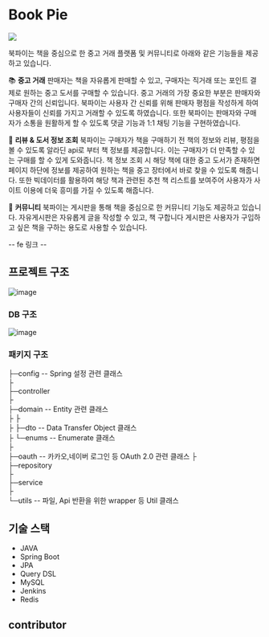 # Book Pie
<img src="154053869-4766368b-5895-450f-9247-cded5d5e7e35](https://user-images.githubusercontent.com/81568304/154110748-4e849c5d-d5c3-4464-b51c-844a969bc310.png">

북파이는 책을 중심으로 한 중고 거래 플랫폼 및 커뮤니티로
아래와 같은 기능들을 제공하고 있습니다.

:books: **중고 거래**
판매자는 책을 자유롭게 판매할 수 있고, 구매자는 직거래 또는 포인트 결제로 원하는 중고 도서를 구매할 수 있습니다.
중고 거래의 가장 중요한 부분은 판매자와 구매자 간의 신뢰입니다. 북파이는 사용자 간 신뢰를 위해 판매자 평점을 작성하게 하여 사용자들이 신뢰를 가지고 거래할 수 있도록 하였습니다.
또한 북파이는 판매자와 구매자가 소통을 원활하게 할 수 있도록 댓글 기능과 1:1 채팅 기능을 구현하였습니다.

:mag_right: **리뷰 & 도서 정보 조회**
북파이는 구매자가 책을 구매하기 전 책의 정보와 리뷰, 평점을 볼 수 있도록 알라딘 api로 부터 책 정보를 제공합니다. 이는 구매자가 더 만족할 수 있는 구매를 할 수 있게 도와줍니다.
책 정보 조회 시 해당 책에 대한 중고 도서가 존재하면 페이지 하단에 정보를 제공하여 원하는 책을 중고 장터에서 바로 찾을 수 있도록 해줍니다.
또한 빅데이터를 활용하여 해당 책과 관련된 추천 책 리스트를 보여주어 사용자가 사이트 이용에 더욱 흥미를 가질 수 있도록 해줍니다.

:two_men_holding_hands: **커뮤니티**
북파이는 게시판을 통해 책을 중심으로 한 커뮤니티 기능도 제공하고 있습니다.
자유게시판은 자유롭게 글을 작성할 수 있고, 책 구합니다 게시판은 사용자가 구입하고 싶은 책을 구하는 용도로 사용할 수 있습니다.

-- fe 링크  -- 

## 프로젝트 구조 
  ![image](https://user-images.githubusercontent.com/18027740/154010180-82b63874-a459-4102-8ef0-369114ea59bb.png)


 ### **DB 구조**
 
![image](https://user-images.githubusercontent.com/18027740/154010299-c646da0b-b505-4db9-aa13-1d259cb24fd6.png)




 

 
 
 ### **패키지 구조**
 
 ├─config        -- Spring 설정 관련 클래스  
 ├                 
 ├─controller  
 ├  
 ├─domain         -- Entity 관련 클래스  
 ├ ├  
 ├ ├─dto         --  Data Transfer Object 클래스  
 ├ └─enums       --  Enumerate 클래스  
 ├  
 ├─oauth          -- 카카오,네이버 로그인 등 OAuth 2.0 관련 클래스 
 ├  
 ├─repository     
 ├  
 ├─service  
 ├  
 └─utils          -- 파일, Api 반환을 위한 wrapper 등 Util 클래스
 
 



## 기술 스택 
 - JAVA
 - Spring Boot
 - JPA
 - Query DSL
 - MySQL
 - Jenkins
 - Redis
 


## contributor 



